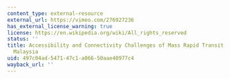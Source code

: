 ```yaml
---
content_type: external-resource
external_url: https://vimeo.com/276927236
has_external_license_warning: true
license: https://en.wikipedia.org/wiki/All_rights_reserved
status: ''
title: Accessibility and Connectivity Challenges of Mass Rapid Transit in Kuala Lumpur,
  Malaysia
uid: 497c04ad-5471-47c1-a066-50aae40977c4
wayback_url: ''
---
```

